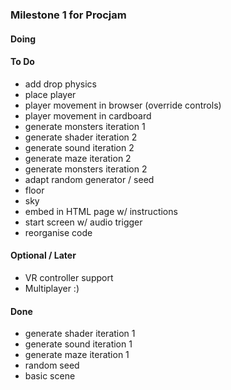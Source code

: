 ### Milestone 1 for Procjam

#### Doing

#### To Do

- add drop physics
- place player
- player movement in browser (override controls)
- player movement in cardboard
- generate monsters iteration 1
- generate shader iteration 2
- generate sound iteration 2
- generate maze iteration 2
- generate monsters iteration 2
- adapt random generator / seed
- floor
- sky
- embed in HTML page w/ instructions
- start screen w/ audio trigger
- reorganise code

#### Optional / Later

- VR controller support
- Multiplayer :)

#### Done

- generate shader iteration 1
- generate sound iteration 1
- generate maze iteration 1
- random seed
- basic scene
